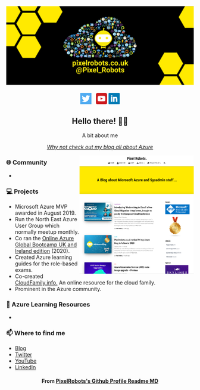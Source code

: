 ## [![PixelRobots header](https://github.com/PixelRobots/PixelRobots/blob/master/images/PixelRobots_Desktop_Wallpaper.png?raw=true)](https://pixelrobots.co.uk)

<p align='center'>
<a href="https://twitter.com/Pixel_Robots"><img height="30" src="https://github.com/PixelRobots/PixelRobots/blob/master/images/twitter.png?raw=true"></a>&nbsp;&nbsp;
<a href="https://www.youtube.com/channel/UCs6gF5L-7iaoHlTDYpAlgsQ/"><img height="30" src="https://github.com/PixelRobots/PixelRobots/blob/master/images/youtube.png?raw=true"></a>
<a href="https://www.linkedin.com/in/richard-hooper-598a1412/"><img height="30" src="https://github.com/PixelRobots/PixelRobots/blob/master/images/linkedin.png?raw=true"></a>
</p>

<h2 align="center">Hello there! 👋🤓</h2>
<p align="center">A bit about me</p>

<em><p align="center"><a href="https://pixelrobots.co.uk">Why not check out my blog all about Azure</a></p></em>
<p>
  
  <a href="https://pixelrobots.co.uk/"><img width="307" align='right' src="https://github.com/PixelRobots/PixelRobots/blob/master/images/blog.png?raw=true"></a>
</p>

### :globe_with_meridians: Community
- 

### 💻 Projects
- <a herf="https://mvp.microsoft.com/en-us/PublicProfile/5003450?fullName=Richard%20Hooper=1">Microsoft Azure MVP</a> awarded in August 2019.
- Run the <a herf="https://www.meetup.com/North-East-Azure-User-Group/">North East Azure User Group</a> which normally meetup monthly.
- Co ran the <a href="https://www.youtube.com/channel/UC6SpVz6lkAbOjAlvMxL8TmA">Online Azure Global Bootcamp UK and Ireland edition</a> (2020).
- Created <a herf="https://github.com/PixelRobots/Azure-Study-Guides">Azure learning guides</a> for the role-based exams.
- Co-created <a href="https://cloudfamily.info/">CloudFamily.info.</a> An online resource for the cloud family.
- Prominent in the Azure community.


### 📖 Azure Learning Resources
- 

### 📫 Where to find me
- <a href="https://pixelrobots.co.uk">Blog</a>
- <a href="https://twitter.com/Pixel_Robots">Twitter</a>
- <a href="https://www.youtube.com/channel/UCs6gF5L-7iaoHlTDYpAlgsQ/">YouTube</a>
- <a href="https://www.linkedin.com/in/richard-hooper-598a1412/">LinkedIn</a>

<h4 align="center">From <a href="https://github.com/pixelrobots/pixelrobots"> PixelRobots's Github Profile Readme MD</a></h4>
